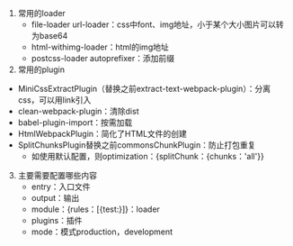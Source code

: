 1. 常用的loader
	- file-loader url-loader：css中font、img地址，小于某个大小图片可以转为base64
	- html-withimg-loader：html的img地址
	- postcss-loader autoprefixer：添加前缀
2. 常用的plugin
  - MiniCssExtractPlugin（替换之前extract-text-webpack-plugin）：分离css，可以用link引入
  - clean-webpack-plugin：清除dist
  - babel-plugin-import：按需加载
  - HtmlWebpackPlugin：简化了HTML文件的创建
  - SplitChunksPlugin替换之前commonsChunkPlugin：防止打包重复
    - 如使用默认配置，则optimization：{splitChunk：{chunks：'all'}}
3. 主要需要配置哪些内容
   - entry：入口文件
   - output：输出
   - module：{rules：[{test:}]}：loader
   - plugins：插件
   - mode：模式production，development